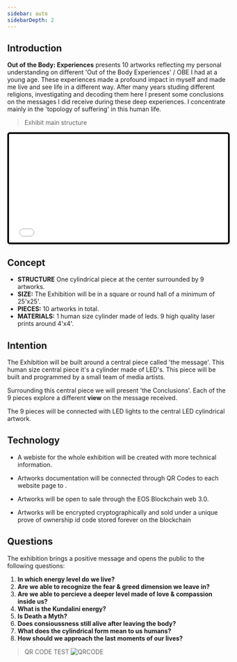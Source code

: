 ```yaml
---
sidebar: auto
sidebarDepth: 2
---
```


## Introduction
**Out of the Body: Experiences** presents 10 artworks reflecting my personal understanding on different 
'Out of the Body Experiences' / OBE I had at a young age. These experiences made a profound impact in myself and made me live and see life in a different way. After many years studing different religions, investigating and decoding them here I present some conclusions on the messages I did receive during these deep experiences. I concentrate mainly in the 'topology of suffering' in this human life.

> Exhibit main structure

<iframe frameborder="0" 
border="0" 
cellspacing="0" 
id="iframe1" 
onLoad="autoResize('iframe1')"
style="
width: 100%; 
height: 250px; 
border: 4px solid #000000;
border-radius: 6px;
overflow: hidden;
position: relative;"
scrolling="no"
src="/structure.svg"></iframe>

## Concept
* **STRUCTURE** One cylindrical piece at the center surrounded by 9 artworks.
* **SIZE:** The Exhibition will be in a square or round hall of a minimum of 25'x25'.
* **PIECES:** 10 artworks in total.
* **MATERIALS:** 1 human size cylinder made of leds. 9 high quality laser prints around 4'x4'.

## Intention
The Exhibition will be built around a central piece called 'the message'. This human size central piece it's a cylinder made of LED's. This piece will be built and programmed by a small team of media artists.

Surrounding this central piece we will present 'the Conclusions'. Each of the 9 pieces explore a different **view** on the message received.

The 9 pieces will be connected with LED lights to the central LED cylindrical artwork.

## Technology

* A webiste for the whole exhibition will be created with more technical information.

* Artworks documentation will be connected through QR Codes to each website page to .

* Artworks will be open to sale through the EOS Blockchain web 3.0.

* Artworks will be encrypted cryptographically and sold under a unique prove of ownership id code stored forever on the blockchain

## Questions
The exhibition brings a positive message and opens the public to the following questions:

1. **In which energy level do we live?**
2. **Are we able to recognize the fear & greed dimension we leave in?**
3. **Are we able to percieve a deeper level made of love & compassion inside us?**
5. **What is the Kundalini energy?**
6. **Is Death a Myth?**
7. **Does consioussness still alive after leaving the body?**
8. **What does the cylindrical form mean to us humans?**
9. **How should we approach the last moments of our lives?**

> QR CODE TEST
![QRCODE](/qrcode-message.png)


<script language="JavaScript">